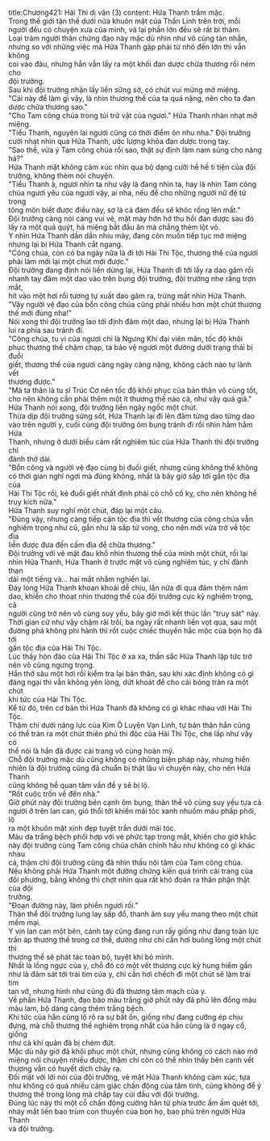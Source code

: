 title:Chương421: Hải Thi dị văn (3)
content:
Hứa Thanh trầm mặc.<br>Trong thế giới tận thế dưới nửa khuôn mặt của Thần Linh trên trời, mỗi<br>người đều có chuyện xưa của mình, vả lại phần lớn đều sẽ rất bi thảm.<br>Loại trảm người thân chứng đạo này mặc dù nhìn như vô cùng tàn nhẫn,<br>nhưng so với những việc mà Hứa Thanh gặp phải từ nhỏ đến lớn thì vẫn không<br>coi vào đâu, nhưng hắn vẫn lấy ra một khối đan dược chữa thương rồi ném cho<br>đội trưởng.<br>Sau khi đội trưởng nhận lấy liền sững sờ, có chút vui mừng mở miệng.<br>"Cái này để làm gì vậy, là nhìn thương thế của ta quá nặng, nên cho ta đan<br>dược chữa thương sao."<br>"Cho Tam công chúa trong túi trữ vật của ngươi." Hứa Thanh nhàn nhạt mở<br>miệng.<br>"Tiểu Thanh, nguyên lai ngươi cũng có thời điểm ôn nhu nha." Đội trưởng<br>cười nhạt nhìn qua Hứa Thanh, ước lượng khỏa đan dược trong tay.<br>"Sao thế, vừa ý Tam công chúa rồi sao, thật sự định làm nam sủng cho nàng<br>hả?"<br>Hứa Thanh mặt không cảm xúc nhìn qua bộ dạng cười hề hề ti tiện của đội<br>trưởng, không thèm nói chuyện.<br>"Tiểu Thanh à, ngươi nhìn ta như vậy là đang nhìn ta, hay là nhìn Tam công<br>chúa ngươi yêu của ngươi vậy, ai nha, nếu để cho những người nữ đệ tử trong<br>tông môn biết được điều này, sợ là cả đám đều sẽ khóc rống lên mất."<br>Đội trưởng càng nói càng vui vẻ, mặt mày hớn hở thu hồi đan dược sau đó<br>lấy ra một quả quýt, há miệng bắt đầu ăn mà chẳng thèm lột vỏ.<br>Y nhìn Hứa Thanh dần dần nhíu mày, đang còn muốn tiếp tục mở miệng<br>nhưng lại bị Hứa Thanh cắt ngang.<br>"Công chúa, còn có ba ngày nữa là đi tới Hải Thi Tộc, thương thế của ngươi<br>phải làm mới lại một chút mới được."<br>Đội trưởng đang định nói liền dừng lại, Hứa Thanh đi tới lấy ra dao găm rồi<br>nhanh tay đâm một dao vào trên bụng đội trưởng, đội trưởng nhe răng trợn mắt,<br>hít vào một hơi rồi tương tự xuất dao găm ra, trừng mắt nhìn Hứa Thanh.<br>"Vậy người vệ đạo của bổn công chúa cũng phải nhiều hơn một chút thương<br>thế mới đúng nha!"<br>Nói xong thì đội trưởng lao tới định đâm một dao, nhưng lại bị Hứa Thanh<br>lui ra phía sau tránh đi.<br>"Công chúa, tu vi của ngươi chỉ là Ngưng Khí đại viên mãn, tốc độ khôi<br>phục thương thế chậm chạp, ta bảo vệ ngươi một đường dưới trạng thái bị đuổi<br>giết, thương thế của ngươi càng ngày càng nặng, không cách nào tự lành vết<br>thương được."<br>"Mà ta thân là tu sĩ Trúc Cơ nên tốc độ khôi phục của bản thân vô cùng tốt,<br>cho nên không cần phải thêm một ít thương thế nào cả, như vậy quá giả."<br>Hứa Thanh nói xong, đội trưởng liền ngây ngốc một chút.<br>Thừa dịp đội trưởng sửng sốt, Hứa Thanh lại đi lên đâm từng dao từng dao<br>vào trên người y, cuối cùng đội trưởng ôm bụng tránh đi rồi nhìn hằm hằm Hứa<br>Thanh, nhưng ở dưới biểu cảm rất nghiêm túc của Hứa Thanh thì đội trưởng chỉ<br>đành thở dài.<br>"Bổn công và người vệ đạo cùng bị đuổi giết, nhưng cũng không thể không<br>có thời gian nghỉ ngơi mà đúng không, nhất là bây giờ sắp tới gần tộc địa của<br>Hải Thi Tộc rồi, kẻ đuổi giết nhất định phải có chỗ cố kỵ, cho nên không hề<br>truy kích nữa."<br>Hứa Thanh suy nghĩ một chút, đáp lại một câu.<br>"Đúng vậy, nhưng càng tiếp cận tộc địa thì vết thương của công chúa vẫn<br>nghiêm trọng như cũ, gần như là sắp tử vong, cho nên mới vừa trở về tộc địa<br>liền được đưa đến cấm địa để chữa thương."<br>Đội trưởng với vẻ mặt đau khổ nhìn thương thế của mình một chút, rồi lại<br>nhìn Hứa Thanh, Hứa Thanh ở trước mặt vô cùng nghiêm túc, y chỉ đành than<br>dài một tiếng và… hai mắt nhắm nghiền lại.<br>Đáy lòng Hứa Thanh khoan khoái dễ chịu, lần nữa đi qua đâm thêm năm<br>dao, khiến cho thoạt nhìn thương thế của đội trưởng cực kỳ nghiêm trọng, cả<br>người cũng trở nên vô cùng suy yếu, bây giờ mới kết thúc lần "truy sát" này.<br>Thời gian cứ như vậy chậm rãi trôi, ba ngày rất nhanh liền vọt qua, sau một<br>đường phá không phi hành thì rốt cuộc chiếc thuyền hắc mộc của bọn họ đã tới<br>gần tộc địa của Hải Thi Tộc.<br>Lúc thấy hòn đảo của Hải Thi Tộc ở xa xa, thần sắc Hứa Thanh lập tức trở<br>nên vô cùng ngưng trọng.<br>Hắn thở sâu một hơi rồi kiểm tra lại bản thân, sau khi xác định không có gì<br>đáng ngại thì vẫn không yên lòng, dứt khoát để cho cái bóng tràn ra một chút<br>khí tức của Hải Thi Tộc.<br>Kể từ đó, trên cơ bản thì Hứa Thanh đã không có gì khác nhau với Hải Thi<br>Tộc.<br>Thậm chí dưới năng lực của Kim Ô Luyện Vạn Linh, tự bản thân hắn cũng<br>có thể tràn ra một chút thiên phú thi độc của Hải Thi Tộc, che lấp như vậy có<br>thể nói là hắn đã được cải trang vô cùng hoàn mỹ.<br>Chỗ đội trưởng mặc dù cũng không có những biện pháp này, nhưng hiển<br>nhiên là đội trưởng cũng đã chuẩn bị thật lâu vì chuyện này, cho nên Hứa Thanh<br>cũng không hề quan tâm vấn đề y sẽ bị lộ.<br>"Rốt cuộc trốn về đến nhà."<br>Giờ phút này đội trưởng bên cạnh ôm bụng, thân thể vô cùng suy yếu tựa cả<br>người ở trên lan can, gió thổi tới khiến mái tóc xanh nhuốm máu phấp phới, lộ<br>ra một khuôn mặt xinh đẹp tuyệt trần dưới mái tóc.<br>Màu da trắng bệch phối hợp với vẻ phức tạp trong mắt, khiến cho giờ khắc<br>này đội trưởng cùng Tam công chúa chân chính hầu như không có gì khác nhau<br>cả, thậm chí đội trưởng cũng đã nhìn thấu nội tâm của Tam công chúa.<br>Nếu không phải Hứa Thanh một đường chứng kiến quá trình cải trang của<br>đối phương, bằng không thì chợt nhìn qua rất khó đoán ra thân phận thật của đội<br>trưởng.<br>"Đoạn đường này, làm phiền ngươi rồi."<br>Thân thể đội trưởng lung lay sắp đổ, thanh âm suy yếu mang theo một chút<br>mềm mại.<br>Y vịn lan can một bên, cánh tay cũng đang run rẩy giống như đang toàn lực<br>trấn áp thương thế trong cơ thể, dường như chỉ cần hơi buông lỏng một chút thì<br>thương thế sẽ phát tác toàn bộ, tuyệt khí bỏ mình.<br>Nhất là lồng ngực của y, chỗ đó có một vết thương cực kỳ hung hiểm gần<br>như là đâm sát tới trái tim của y, chỉ cần hơi chếch đi một chút sẽ làm trái tim<br>tan vỡ, nhưng hình như cũng đủ đả thương tâm mạch của y.<br>Về phần Hứa Thanh, đạo bào màu trắng giờ phút này đã phủ lên đống máu<br>màu lam, bộ dáng càng thêm trắng bệch.<br>Khí tức của hắn cũng lộ rõ ra sự bất ổn, giống như đang cưỡng ép chịu<br>đựng, mà chỗ thương thế nghiêm trọng nhất của hắn cũng là ở ngay cổ, giống<br>như cả khí quản đã bị chém đứt.<br>Mặc dù nây giờ đã khôi phục một chút, nhưng cũng không có cách nào mở<br>miệng nói chuyện nhiều được, thậm chí còn có thể nhìn thấy bên cạnh vết<br>thương vẫn có huyết dịch chảy ra.<br>Đối mặt với lời nói của đội trưởng, vẻ mặt Hứa Thanh không cảm xúc, tựa<br>như không có quá nhiều cảm giác chấn động của tâm tình, cũng không để ý<br>thương thế trong lòng mà chắp tay cúi đầu với đội trưởng.<br>Đúng lúc này thì một cỗ chấn động cường hãn từ phía trước ầm ầm quét tới,<br>nháy mắt liền bao trùm con thuyền của bọn họ, bao phủ trên người Hứa Thanh<br>và đội trưởng.